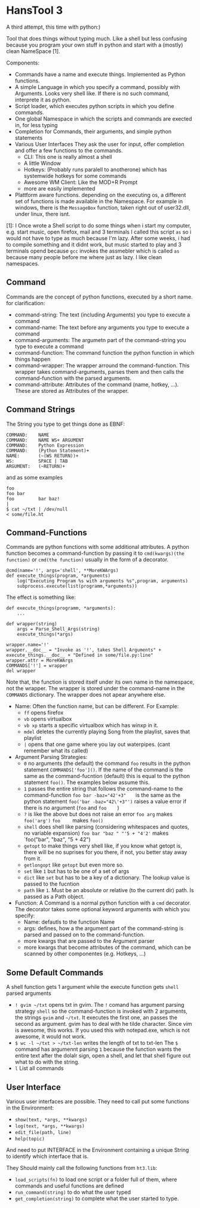 HansTool 3
========

A third attempt, this time with python:)

Tool that does things without typing much. Like a shell but less confusing
because you program your own stuff in python and start with a (mostly) clean NameSpace [1].

Components:
*   Commands have a name and execute things. Implemented as Python functions.
*   A simple Language in which you specify a command, possibly with Arguments.
    Looks very shell like. If there is no such command, interprete it as python.
*   Script loader, which executes python scripts in which you define commands.
*   One global Namespace in which the scripts and commands are exected in, for less typing
*   Completion for Commands, their arguments, and simple python statements
*   Various User Interfaces They ask the user for input, offer completion and
    offer a few functions to the commands.
    *   CLI: This one is really almost a shell
    *   A little Window
    *   Hotkeys: (Probably runs paralell to anotherone) which has systemwide hotkeys for some commands
    *   Awesome WM Client: Like the MOD+R Prompt
    *   more are easily implemented
*   Plattform aware functions. depending on the executing os, a different set of 
    functions is made available in the Namespace. For example in windows, there is the
    `MessageBox` function, taken right out of user32.dll, under linux, there isnt.

[1]: I Once wrote a Shell script to do some things when i start my computer,
    e.g. start music, open firefox, mail and 3 terminals I called this script
    `as` so i would not have to type as much because I'm lazy. After some
    weeks, i had to compile something and it didnt work, but music started to
    play and 3 terminals opend because `gcc` invokes the assmebler which is
    called `as` because many people before me where just as lazy.
    I like clean namespaces.

Command
-----

Commands are the concept of python functions, executed by a short name.
for clarification:
*   command-string: The text (including Arguments) you type to execute a command
*   command-name: The text before any arguments you type to execute a command
*   command-arguments: The argumetn part of the command-string  you type to execute a command
*   command-function: The command function the python function in which things happen
*   command-wrapper: The wrapper arround the command-function. This wrapper
    takes command-arguments, parses them and then calls the command-function with the parsed arguments.
*   command-attribute:  Attributes of the command (name, hotkey, ...). These are stored as Attributes of the wrapper.


Command Strings
------

The String you type to get things done as EBNF:

    COMMAND:    NAME
    COMMAND:    NAME WS+ ARGUMENT
    COMMAND:    Python Expression
    COMMAND:    (Python Statement)+
    NAME:       (~(WS RETURN))+
    WS:         SPACE | TAB
    ARGUMENT:   (~RETURN)+

and as some examples

    foo
    foo bar
    foo         bar baz!
    |
    $ cat ~/txt | /dev/null
    < some/file.ht


Command-Functions
---


Commands are python functions with some additional attributes. A python function becomes a command-function
by passing it to `cmd(kwargs)(the function)` or `cmd(the function)` usually in the form of a decorator.

    @cmd(name='!', args='shell', **MoreKWArgs)
    def execute_things(program, *arguments)
        log("Executing Program %s with arguments %s",program, arguments)
        subprocess.execute(list(programm,*arguments))

The effect is something like:

    def execute_things(programm, *arguments):
        ...

    def wrapper(string)
        args = Parse_Shell_Args(string)
        execute_things(*args)

    wrapper.name='!'
    wrapper.__doc__ = "Invoke as '!', takes Shell Arguments" + execute_things.__doc__ + "Defined in some/file.py:line"
    wrapper.attr = MoreKWArgs
    COMMANDS['!'] = wrapper
    del wrapper

Note that, the function is stored itself under its own name in the namespace, not the wrapper.
The wrapper is stored under the command-name in the `COMMANDS` dictionary. The
wrapper does not apear anywhere else.


*   Name: Often the function name, but can be different. For Example:
    *   `ff` opens firefox
    *   `vb` opens virtualbox
    *   `vb xp` starts a specific virtualbox which has winxp in it.
    *   `mdel` deletes the currently playing Song from the playlist, saves that playlist
    *   `|` opens that one game where you lay out waterpipes. (cant remember what its called)
*   Argument Parsing Strategies:
    *   `0` no arguments (the default) the command `foo` results in the python statement
        `COMMANDS['foo']()`. If the name of the command is the same as the command-fucntion (default)
        this is equal to the python statement `foo()`. The examples below assume this.
    *   `1` passes the entire string that follows the command-name to the command-function
        `foo bar -baz="42'+3"   ` is the same as the python statement `foo('bar -baz="42\'+3"')`
        raises a value error if there is no argument (`foo` and `foo    `)
    *   `?` is like the above but does not raise an error
        `foo arg` makes `foo('arg')`
        `foo    ` makes `foo()`
    *   `shell` does shell like parsing (considering whitespaces and quotes, no variable expansion)
        `foo bar "baz " "'5 + "4'2'` makes `foo("bar", "baz", "5 + 42")
    *   `getopt` to make things very shell like, if you know what getopt is, there 
        will be no suprises for you there, if not, you better stay away from it.
    *   `getlongopt` like `getopt` but even more so.
    *   `set` like `1` but has to be one of a set of args
    *   `dict` like `set` but has to be a key of a dictionary. The lookup value is passed to the fucntion
    *   `path` like `1`. Must be an absolute or relative (to the current dir) path. Is passed as a Path object.
*   Function: A Command is a normal python function with a `cmd` decorator. The decorator
    takes some optional keyword arguments with which you specify:
    *   Name: defautls to the function Name
    *   args: defines, how a the argument part of the command-string is parsed and passed on to the command-function.
    *   more kwargs that are passed to the Argument parser
    *   more kwargs that become attributes of the command, which can be scanned by other componentes (e.g. Hotkeys, ...)


Some Default Commands
-----------------

A shell function gets 1 argument while the execute function gets `shell` parsed arguments
*   `! gvim ~/txt` opens txt in gvim.
    The `!` comand has argument parsing strategy `shell` so the command-function
    is invoked with 2 arguments, the strings `gvim` and `~/txt`. It
    executes the first one, an passes the second as argument. gvim
    has to deal with he tilde character. Since vim is awesome, this works. If you
    used this with notepad.exe, which is not awesome, it would not work.
*   `$ wc -l ~/txt > ~/txt-len` writes the length of txt to txt-len
    The `$` command has argumennt parsing `1` because the function wants the entire
    text after the dolalr sign, open a shell, and let that shell figure out what to
    do with the string.
*   `l` List all commands


User Interface
-----------

Various user interfaces are possible. They need to call put some functions in the Environment:
*   `show(text, *args, **kwargs)`
*   `log(text, *args, **kwargs)`
*   `edit_file(path, line)`
*   `help(topic)`

And need to put INTERFACE in the Environment containing a unique String to identify which interface that is.

They Should mainly call the following functions from `ht3.lib`:
*   `load_scripts(fn)`  to load one script or a folder full of them, where commands and useful functions are defined
*   `run_command(string)`   to do what the user typed
*   `get_completion(string)` to complete what the user started to type.


